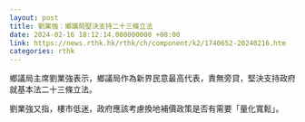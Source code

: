 ```yaml
---
layout: post
title: 劉業強：鄉議局堅決支持二十三條立法
date: 2024-02-16 18:12:14.000000000 +08:00
link: https://news.rthk.hk/rthk/ch/component/k2/1740652-20240216.htm
categories: rthk
---
```


鄉議局主席劉業強表示，鄉議局作為新界民意最高代表，責無旁貸，堅決支持政府就基本法二十三條立法。

劉業強又指，樓市低迷，政府應該考慮換地補價政策是否有需要「量化寬鬆」。
